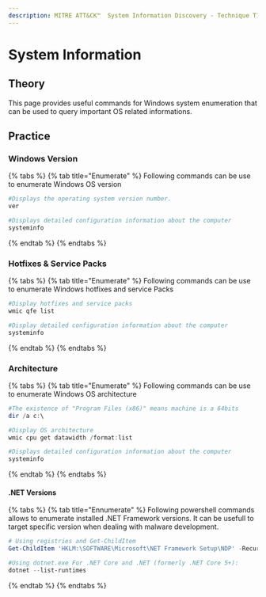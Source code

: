 ```yaml
---
description: MITRE ATT&CK™  System Information Discovery - Technique T1082
---
```


# System Information

## Theory

This page provides useful commands for Windows system enumeration that can be used to query important OS related informations.

## Practice

### Windows Version

{% tabs %}
{% tab title="Enumerate" %}
Following commands can be use to enumerate Windows OS version

```powershell
#Displays the operating system version number.
ver

#Displays detailed configuration information about the computer
systeminfo
```
{% endtab %}
{% endtabs %}

### Hotfixes & Service Packs

{% tabs %}
{% tab title="Enumerate" %}
Following commands can be use to enumerate Windows hotfixes and service Packs

```powershell
#Display hotfixes and service packs
wmic qfe list

#Display detailed configuration information about the computer
systeminfo
```
{% endtab %}
{% endtabs %}

### Architecture

{% tabs %}
{% tab title="Enumerate" %}
Following commands can be use to enumerate Windows OS architecture

```powershell
#The existence of "Program Files (x86)" means machine is a 64bits
dir /a c:\

#Display OS architecture
wmic cpu get datawidth /format:list

#Displays detailed configuration information about the computer
systeminfo
```
{% endtab %}
{% endtabs %}

#### .NET Versions

{% tabs %}
{% tab title="Ennumerate" %}
Following powershell commands allows to enumerate installed .NET Framework versions. It can be usefull to target specific version when dealing with malware development.

```powershell
# Using registries and Get-ChildItem
Get-ChildItem 'HKLM:\SOFTWARE\Microsoft\NET Framework Setup\NDP' -Recurse | Get-ItemProperty -Name Version -ErrorAction SilentlyContinue | Select-Object PSChildName, Version

#Using dotnet.exe For .NET Core and .NET (formerly .NET Core 5+):
dotnet --list-runtimes
```
{% endtab %}
{% endtabs %}

